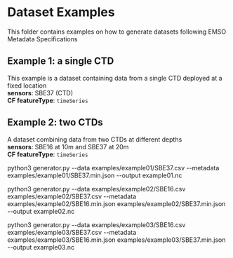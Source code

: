 # Dataset Examples #

This folder contains examples on how to generate datasets following EMSO Metadata Specifications

## Example 1: a single CTD ##
This example is a dataset containing data from a single CTD deployed at a fixed location  
**sensors**: SBE37 (CTD)  
**CF featureType**: `timeSeries`

## Example 2: two CTDs ##
A dataset combining data from two CTDs at different depths  
**sensors**: SBE16 at 10m and SBE37 at 20m  
**CF featureType**: `timeSeries`



python3 generator.py  --data examples/example01/SBE37.csv --metadata examples/example01/SBE37.min.json --output example01.nc
  
python3 generator.py  --data examples/example02/SBE16.csv examples/example02/SBE37.csv --metadata examples/example02/SBE16.min.json examples/example02/SBE37.min.json --output example02.nc
  
python3 generator.py  --data examples/example03/SBE16.csv examples/example03/SBE37.csv --metadata examples/example03/SBE16.min.json examples/example03/SBE37.min.json --output example03.nc  
